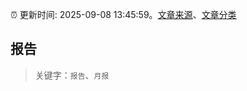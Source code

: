 :alarm_clock: 更新时间: 2025-09-08 13:45:59。[文章来源](/README.md)、[文章分类](/TAGS.md)

## 报告


> 关键字：`报告`、`月报`



